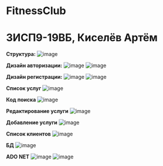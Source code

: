 ﻿# FitnessClub

<h1>3ИСП9-19ВБ, Киселёв Артём</h1>

<b>Структура:</b>
![image](https://user-images.githubusercontent.com/116631267/221530731-1a6907ea-fcc4-4dcc-94de-50499d33987b.png)


<b>Дизайн авторизации:</b>
![image](https://user-images.githubusercontent.com/116631267/218426872-49d81e90-f1ad-4034-8f33-3076d0cfb1b9.png)
![image](https://user-images.githubusercontent.com/116631267/221531134-a167af19-a54c-4871-a263-eddc8605dd74.png)


<b>Дизайн регистрации:</b>
![image](https://user-images.githubusercontent.com/116631267/218427009-6904fe4e-6e09-4ad4-aeb8-97e2579bf2df.png)
![image](https://user-images.githubusercontent.com/116631267/221531299-652958b9-058b-4442-bc2a-dbd5894179d6.png)

<b>Список услуг</b>
![image](https://user-images.githubusercontent.com/116631267/223379199-443da9ec-2159-427b-9ccd-2e42f82bb39d.png)

<b>Код поиска</b>
![image](https://user-images.githubusercontent.com/116631267/222652756-7d54dd3a-1b43-49f7-9522-8d9b30b7384f.png)


<b>Редактирование услуги</b>
![image](https://user-images.githubusercontent.com/116631267/221531773-53beb6e1-4984-4c24-a4da-7a443cd53777.png)

<b>Добавление услуги</b>
![image](https://user-images.githubusercontent.com/116631267/222432842-34b0f581-c942-4053-9d70-23269cf683cd.png)

<b>Список клиентов</b>
![image](https://user-images.githubusercontent.com/116631267/224668990-77289e77-fff6-441b-9745-abd340262395.png)

<b>БД</b>
![image](https://user-images.githubusercontent.com/116631267/221530907-59488756-6c61-41c5-927b-588b0cd3ba6f.png)

<b>ADO NET</b>
![image](https://user-images.githubusercontent.com/116631267/218427642-6ef69f3f-c3ce-4441-902b-a22fb51b5418.png)
![image](https://user-images.githubusercontent.com/116631267/218427957-468ed379-ee75-4880-a794-1961322987a5.png)

